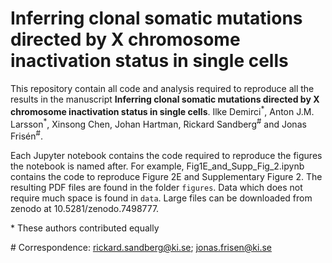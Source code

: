 # Inferring clonal somatic mutations directed by X chromosome inactivation status in single cells

This repository contain all code and analysis required to reproduce all the results in the manuscript 
**Inferring clonal somatic mutations directed by X chromosome inactivation status in
single cells**. Ilke Demirci<sup>\*</sup>, Anton J.M. Larsson<sup>\*</sup>, Xinsong Chen, Johan Hartman, Rickard Sandberg<sup>\#</sup> and Jonas Frisén<sup>\#</sup>.

Each Jupyter notebook contains the code required to reproduce the figures the notebook is named after. For example, Fig1E_and_Supp_Fig_2.ipynb contains the code to reproduce Figure 2E and Supplementary Figure 2. The resulting PDF files are found in the folder `figures`. Data which does not require much space is found in `data`. Large files can be downloaded from zenodo at 10.5281/zenodo.7498777.

\* These authors contributed equally

\# Correspondence: rickard.sandberg@ki.se; jonas.frisen@ki.se

